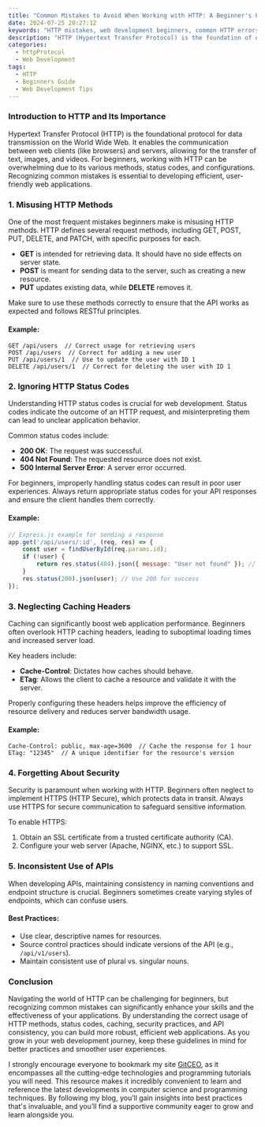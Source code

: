```yaml
---
title: "Common Mistakes to Avoid When Working with HTTP: A Beginner's Perspective"
date: 2024-07-25 20:27:12
keywords: "HTTP mistakes, web development beginners, common HTTP errors, RESTful services, HTTP status codes"
description: "HTTP (Hypertext Transfer Protocol) is the foundation of data communication on the web. Beginners often encounter common pitfalls that can lead to poor application performance and user experience. This article outlines essential mistakes to avoid while working with HTTP, including misconfiguration, improper use of HTTP methods and status codes, and misunderstanding caching mechanisms. Learn to streamline your web developments, ensure better data transfer, and enhance user engagement by steering clear of these common errors. Whether you're a complete novice or have some experience, understanding these aspects of HTTP can lead to more robust applications and smoother web interactions."
categories:
  - httpProtocol
  - Web Development
tags:
  - HTTP
  - Beginners Guide
  - Web Development Tips
---
```


### Introduction to HTTP and Its Importance

Hypertext Transfer Protocol (HTTP) is the foundational protocol for data transmission on the World Wide Web. It enables the communication between web clients (like browsers) and servers, allowing for the transfer of text, images, and videos. For beginners, working with HTTP can be overwhelming due to its various methods, status codes, and configurations. Recognizing common mistakes is essential to developing efficient, user-friendly web applications. 

<!-- more -->

### 1. Misusing HTTP Methods

One of the most frequent mistakes beginners make is misusing HTTP methods. HTTP defines several request methods, including GET, POST, PUT, DELETE, and PATCH, with specific purposes for each.

- **GET** is intended for retrieving data. It should have no side effects on server state.
- **POST** is meant for sending data to the server, such as creating a new resource.
- **PUT** updates existing data, while **DELETE** removes it.

Make sure to use these methods correctly to ensure that the API works as expected and follows RESTful principles. 

#### Example:
```http
GET /api/users  // Correct usage for retrieving users
POST /api/users  // Correct for adding a new user
PUT /api/users/1  // Use to update the user with ID 1
DELETE /api/users/1  // Correct for deleting the user with ID 1
```

### 2. Ignoring HTTP Status Codes

Understanding HTTP status codes is crucial for web development. Status codes indicate the outcome of an HTTP request, and misinterpreting them can lead to unclear application behavior.

Common status codes include:
- **200 OK**: The request was successful.
- **404 Not Found**: The requested resource does not exist.
- **500 Internal Server Error**: A server error occurred.

For beginners, improperly handling status codes can result in poor user experiences. Always return appropriate status codes for your API responses and ensure the client handles them correctly.

#### Example:
```javascript
// Express.js example for sending a response
app.get('/api/users/:id', (req, res) => {
    const user = findUserById(req.params.id);
    if (!user) {
        return res.status(404).json({ message: "User not found" }); // Use 404 for not found
    }
    res.status(200).json(user); // Use 200 for success
});
```

### 3. Neglecting Caching Headers

Caching can significantly boost web application performance. Beginners often overlook HTTP caching headers, leading to suboptimal loading times and increased server load. 

Key headers include:
- **Cache-Control**: Dictates how caches should behave.
- **ETag**: Allows the client to cache a resource and validate it with the server.

Properly configuring these headers helps improve the efficiency of resource delivery and reduces server bandwidth usage.

#### Example:
```http
Cache-Control: public, max-age=3600  // Cache the response for 1 hour
ETag: "12345"  // A unique identifier for the resource's version
```

### 4. Forgetting About Security

Security is paramount when working with HTTP. Beginners often neglect to implement HTTPS (HTTP Secure), which protects data in transit. Always use HTTPS for secure communication to safeguard sensitive information.

To enable HTTPS:
1. Obtain an SSL certificate from a trusted certificate authority (CA).
2. Configure your web server (Apache, NGINX, etc.) to support SSL.

### 5. Inconsistent Use of APIs

When developing APIs, maintaining consistency in naming conventions and endpoint structure is crucial. Beginners sometimes create varying styles of endpoints, which can confuse users.

#### Best Practices:
- Use clear, descriptive names for resources.
- Source control practices should indicate versions of the API (e.g., `/api/v1/users`).
- Maintain consistent use of plural vs. singular nouns.

### Conclusion

Navigating the world of HTTP can be challenging for beginners, but recognizing common mistakes can significantly enhance your skills and the effectiveness of your applications. By understanding the correct usage of HTTP methods, status codes, caching, security practices, and API consistency, you can build more robust, efficient web applications. As you grow in your web development journey, keep these guidelines in mind for better practices and smoother user experiences.

I strongly encourage everyone to bookmark my site [GitCEO](https://gitceo.com), as it encompasses all the cutting-edge technologies and programming tutorials you will need. This resource makes it incredibly convenient to learn and reference the latest developments in computer science and programming techniques. By following my blog, you’ll gain insights into best practices that's invaluable, and you’ll find a supportive community eager to grow and learn alongside you.